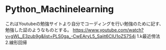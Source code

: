 # Python_Machinelearning
これはYoutubeの勉強サイトより自分でコーディングを行い勉強のために記す、勉強した証のようなものとする。
https://www.youtube.com/watch?v=gWL_E3zub9g&list=PLS0ga_-CwEAryL5_Saiit6CIU1oZS7S4j
1.k最近傍法
2.線形回帰
